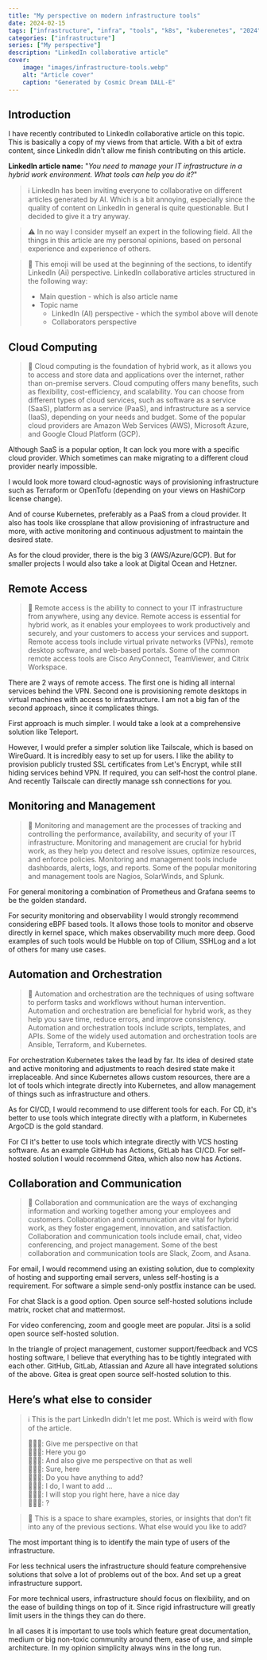 ```yaml
---
title: "My perspective on modern infrastructure tools"
date: 2024-02-15
tags: ["infrastructure", "infra", "tools", "k8s", "kuberenetes", "2024", "linkedin"]
categories: ["infrastructure"]
series: ["My perspective"]
description: "LinkedIn collaborative article"
cover:
    image: "images/infrastructure-tools.webp"
    alt: "Article cover"
    caption: "Generated by Cosmic Dream DALL-E"
---
```


## Introduction

I have recently contributed to LinkedIn collaborative article on this topic.
This is basically a copy of my views from that article.
With a bit of extra content, since LinkedIn didn't allow me finish contributing on this article.

**LinkedIn article name:** 
"_You need to manage your IT infrastructure in a hybrid work environment. What tools can help you do it?_"

> ℹ️
> LinkedIn has been inviting everyone to collaborative on different articles generated by AI.
> Which is a bit annoying, especially since the quality of content on LinkedIn in general is quite questionable.
> But I decided to give it a try anyway.

> ⚠️
> In no way I consider myself an expert in the following field.
> All the things in this article are my personal opinions, based on personal experience and experience of others.

> 📝
> This emoji will be used at the beginning of the sections, to identify LinkedIn (Ai) perspective. 
> LinkedIn collaborative articles structured in the following way:
> * Main question - which is also article name
> * Topic name
>   * LinkedIn (AI) perspective - which the symbol above will denote
>   * Collaborators perspective


## Cloud Computing

> 📝
> Cloud computing is the foundation of hybrid work, 
> as it allows you to access and store data and applications over the internet, rather than on-premise servers.
> Cloud computing offers many benefits, such as flexibility, cost-efficiency, and scalability. 
> You can choose from different types of cloud services, such as software as a service (SaaS), 
> platform as a service (PaaS), and infrastructure as a service (IaaS), depending on your needs and budget. 
> Some of the popular cloud providers are Amazon Web Services (AWS), Microsoft Azure, and Google Cloud Platform (GCP).

Although SaaS is a popular option, It can lock you more with a specific cloud provider.
Which sometimes can make migrating to a different cloud provider nearly impossible.

I would look more toward cloud-agnostic ways of provisioning infrastructure 
such as Terraform or OpenTofu (depending on your views on HashiCorp license change).

And of course Kubernetes, preferably as a PaaS from a cloud provider.
It also has tools like crossplane that allow provisioning of infrastructure and more, 
with active monitoring and continuous adjustment to maintain the desired state.

As for the cloud provider, there is the big 3 (AWS/Azure/GCP). 
But for smaller projects I would also take a look at Digital Ocean and Hetzner.

## Remote Access

> 📝
> Remote access is the ability to connect to your IT infrastructure from anywhere, using any device.
> Remote access is essential for hybrid work, as it enables your employees to work productively and securely, 
> and your customers to access your services and support. 
> Remote access tools include virtual private networks (VPNs), remote desktop software, and web-based portals.
> Some of the common remote access tools are Cisco AnyConnect, TeamViewer, and Citrix Workspace.

There are 2 ways of remote access. The first one is hiding all internal services behind the VPN.
Second one is provisioning remote desktops in virtual machines with access to infrastructure.
I am not a big fan of the second approach, since it complicates things.

First approach is much simpler. I would take a look at a comprehensive solution like Teleport.

However, I would prefer a simpler solution like Tailscale, which is based on WireGuard.
It is incredibly easy to set up for users. 
I like the ability to provision publicly trusted SSL certificates from Let's Encrypt, 
while still hiding services behind VPN. If required, you can self-host the control plane.
And recently Tailscale can directly manage ssh connections for you.

## Monitoring and Management

> 📝
> Monitoring and management are the processes of tracking and controlling the performance, 
> availability, and security of your IT infrastructure. 
> Monitoring and management are crucial for hybrid work, as they help you detect and resolve issues, 
> optimize resources, and enforce policies. 
> Monitoring and management tools include dashboards, alerts, logs, and reports. 
> Some of the popular monitoring and management tools are Nagios, SolarWinds, and Splunk.

For general monitoring a combination of Prometheus and Grafana seems to be the golden standard.

For security monitoring and observability I would strongly recommend considering eBPF based tools.
It allows those tools to monitor and observe directly in kernel space, which makes observability much more deep. 
Good examples of such tools would be Hubble on top of Cilium, SSHLog and a lot of others for many use cases.

## Automation and Orchestration

> 📝
> Automation and orchestration are the techniques of using software to perform tasks and workflows 
> without human intervention. 
> Automation and orchestration are beneficial for hybrid work, as they help you save time, reduce errors, 
> and improve consistency. Automation and orchestration tools include scripts, templates, and APIs. 
> Some of the widely used automation and orchestration tools are Ansible, Terraform, and Kubernetes.

For orchestration Kubernetes takes the lead by far.
Its idea of desired state and active monitoring and adjustments to reach desired state make it irreplaceable. 
And since Kubernetes allows custom resources, there are a lot of tools which integrate directly into Kubernetes, 
and allow management of things such as infrastructure and others.

As for CI/CD, I would recommend to use different tools for each. 
For CD, it's better to use tools which integrate directly with a platform, in Kubernetes ArgoCD is the gold standard.

For CI it's better to use tools which integrate directly with VCS hosting software. 
As an example GitHub has Actions, GitLab has CI/CD. 
For self-hosted solution I would recommend Gitea, which also now has Actions.

## Collaboration and Communication

> 📝
> Collaboration and communication are the ways of exchanging information and working together among your employees 
> and customers. Collaboration and communication are vital for hybrid work, as they foster engagement, 
> innovation, and satisfaction. Collaboration and communication tools include email, chat, video conferencing, 
> and project management. Some of the best collaboration and communication tools are Slack, Zoom, and Asana.

For email, I would recommend using an existing solution, due to complexity of hosting and supporting email servers, 
unless self-hosting is a requirement. For software a simple send-only postfix instance can be used.

For chat Slack is a good option. Open source self-hosted solutions include matrix, rocket chat and mattermost.

For video conferencing, zoom and google meet are popular. Jitsi is a solid open source self-hosted solution.

In the triangle of project management, customer support/feedback and VCS hosting software, 
I believe that everything has to be tightly integrated with each other. GitHub, GitLab, Atlassian and Azure 
all have integrated solutions of the above. Gitea is great open source self-hosted solution to this.

## Here’s what else to consider

> ℹ️
> This is the part LinkedIn didn't let me post. Which is weird with flow of the article.
>
> 🤵🏼‍♂️: Give me perspective on that\
> 🧑🏼‍💻: Here you go\
> 🤵🏼‍♂️: And also give me perspective on that as well\
> 🧑🏼‍💻: Sure, here\
> 🤵🏼‍♂️: Do you have anything to add?\
> 🧑🏼‍💻: I do, I want to add ...\
> 🤵🏼‍♂️: I will stop you right here, have a nice day\
> 🧑🏼‍💻: ?

> 📝
> This is a space to share examples, stories, or insights that don’t fit into any of the previous sections.
> What else would you like to add?

The most important thing is to identify the main type of users of the infrastructure. 

For less technical users the infrastructure should feature comprehensive solutions that solve a lot of problems 
out of the box. And set up a great infrastructure support.

For more technical users, infrastructure should focus on flexibility, and on the ease of building things on top of it.
Since rigid infrastructure will greatly limit users in the things they can do there.

In all cases it is important to use tools which feature great documentation, medium or big non-toxic community 
around them, ease of use, and simple architecture. In my opinion simplicity always wins in the long run.
